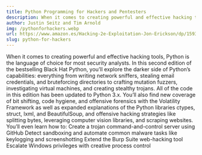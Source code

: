 ```yaml
---
title: Python Programming for Hackers and Pentesters
description: When it comes to creating powerful and effective hacking tools, Python is the language of choice for most security analysts.
author: Justin Seitz and Tim Arnold
img: /pythonforhackers.webp
url: https://www.amazon.es/Hacking-2e-Exploitation-Jon-Erickson/dp/1593271441
slug: python-for-hackers
---
```


When it comes to creating powerful and effective hacking tools, Python is the language of choice for most security analysts. In this second edition of the bestselling Black Hat Python, you’ll explore the darker side of Python’s capabilities: everything from writing network sniffers, stealing email credentials, and bruteforcing directories to crafting mutation fuzzers, investigating virtual machines, and creating stealthy trojans.
All of the code in this edition has been updated to Python 3.x. You’ll also find new coverage of bit shifting, code hygiene, and offensive forensics with the Volatility Framework as well as expanded explanations of the Python libraries ctypes, struct, lxml, and BeautifulSoup, and offensive hacking strategies like splitting bytes, leveraging computer vision libraries, and scraping websites.
You’ll even learn how to:
Create a trojan command-and-control server using GitHub
Detect sandboxing and automate common malware tasks like keylogging and screenshotting
Extend the Burp Suite web-hacking tool
Escalate Windows privileges with creative process control